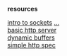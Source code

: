 **resources**

[intro to sockets](https://www.cs.rpi.edu/~moorthy/Courses/os98/Pgms/socket.html)
[...](https://github.com/h0mbre/Learning-C/tree/master/Assignment-26)<br>
[basic http server](https://doc.rust-lang.org/book/ch20-01-single-threaded.html)<br>
[dynamic buffers](https://www.fundza.com/c4serious/fileIO_reading_all/)<br>
[simple http spec](https://developer.mozilla.org/en-US/docs/Web/HTTP/Messages#http_requests)<br>  